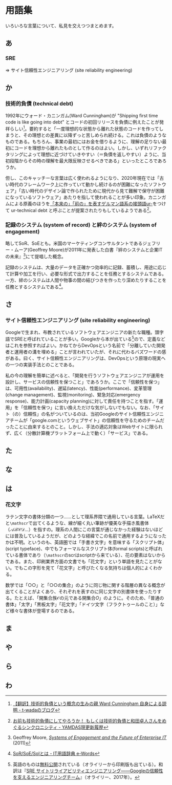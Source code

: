 # 用語集

いろいろな言葉について、私見を交えつつまとめます。

## あ
### SRE
⇒ サイト信頼性エンジニアリング (site reliability engineering)

## か
### 技術的負債 (technical debt)
1992年にウォード・カニンガム(Ward Cunningham)が "Shipping first time code is like going into debt" とコードの初回リリースを負債に例えたことが発祥らしい[^techdebt1]。要約すると「一度理想的な状態から離れた状態のコードを作ってしまうと、その理想との差異に以降ずっと苦しめられ続ける。これは負債のようなものである。もちろん、事業の最初にはお金を借りるように、理解の足りない最初にコードを理想から離れたものとして作るのはよい。しかし、いずれリファクタリングによって理想に近づけていきやすい（＝負債を返しやすい）ように、当初段階からその時の理解を最大限反映させるべきである」といったところであろうか。

但し、このキャッチーな言葉は広く使われるようになり、2020年現在では「古い時代のフレームワーク上に作っていて動かし続けるのが困難になったソフトウェア」「古い時代のデザイン論で作られたために現代から見て難解で保守が困難になっているソフトウェア」あたりを指して使われることが多い印象。カニンガムによる原義のほうを[「本来の」「前の」を表すゲルマン語系の接頭語ur-](https://en.wiktionary.org/wiki/ur-)をつけて ur-technical debt と呼ぶことが提案されたりもしているようである[^techdebt2]。

[^techdebt1]: [【翻訳】技術的負債という概念の生みの親 Ward Cunningham 自身による説明 - t-wadaのブログ](https://t-wada.hatenablog.jp/entry/ward-explains-debt-metaphor)
[^techdebt2]: [お前も技術的負債にしてやろうか！ もしくは技術的負債と和田卓人さんをめぐるシンクロニシティ - YAMDAS現更新履歴](https://yamdas.hatenablog.com/archive/2020/12/10)

### 記録のシステム (system of record) と絆のシステム (system of engagement)
略してSoR、SoEとも。米国のマーケティングコンサルタントであるジェフリー・ムーア(Geoffrey Moore)が2011年に発表した白書『絆のシステムと企業ITの未来』[^soe1]にて提唱した概念。

記録のシステムは、大量のデータを正確かつ効率的に記録、蓄積し、用途に応じて計算や加工を行い、必要な形式で出力することを任務とするシステムである。一方、絆のシステムは人間や物事の間の結びつきを作ったり深めたりすることを任務とするシステムである[^soe2]。

[^soe1]: Geoffrey Moore, [*Systems of Engagement and the Future of Enterprise IT*](https://info.aiim.org/systems-of-engagement-and-the-future-of-enterprise-it) (2011)
[^soe2]: [SoR/SoE/SoIとは - IT用語辞典 e-Words](https://e-words.jp/w/SoR-SoE-SoI.html)

## さ
### サイト信頼性エンジニアリング (site reliability engineering)
Googleで生まれ、布教されているソフトウェアエンジニアの新たな職種。頭字語でSREと呼ばれていることが多い。Googleから本が出ている[^sre1]ので、定義などはこれを参照すればよい。かねてからDevOpsという名前で「分離していた開発者と運用者の溝を埋める」ことが言われていたが、それに代わるバズワードの感がある。曰く、サイト信頼性エンジニアリングは、DevOpsという原理の現実への一つの実装手法とのことである。

私の今の理解を簡単に述べると、「開発を行うソフトウェアエンジニアが運用を設計し、サービスの信頼性を保つこと」であろうか。ここで「信頼性を保つ」は、可用性(availability)、遅延(latency)、性能(performance)、変革管理(change management)、監視(monitoring)、緊急対応(emergency response)、能力計画(capacity planning)に対して責任を持つことを指す。「運用」を「信頼性を保つ」に言い換えただけな気がしないでもない。なお、「サイト（の）信頼性」の名がついているのは、当初Googleのサイト信頼性エンジニアチームが「google.comというウェブサイト」の信頼性を守るためのチームだったことに由来するとのこと。しかし、手法の適応対象はWebサイトに限られず、広く（分散計算機プラットフォーム上で動く）「サービス」である。

[^sre1]: 英語のものは[無料公開](https://sre.google/sre-book/table-of-contents/)されている（オライリーから印刷版も出ている）。和訳は『[SRE サイトリライアビリティエンジニアリング――Googleの信頼性を支えるエンジニアリングチーム](https://www.oreilly.co.jp/books/9784873117911/)』（オライリー、2017年）。

## た

## な

## は
### 花文字
ラテン文字の書体分類の一つ……として理系界隈で通用している言葉。LaTeXだと`\mathscr`で出てくるような、線が細く丸い筆跡が優美な手描き風書体（$\mathscr{ABCD}\dots$）を指すの。理系の人間にこの言葉が通じなかった経験はないほどには普及しているようだが、どのような経緯でこの名前で通用するようになったかは不明。というのも、英語圏では「手書き文字」を意味する「スクリプト体」(script typeface)、中でもフォーマルなスクリプト体(formal scripts)と呼ばれている書体であり（`\mathscr`のscrはscriptから来ている）、花の要素はないからである。また、印刷業界方面の文書でも「花文字」という単語を見たことがない。でもこの字形を見て「花文字」と呼びたくなる気持ちは個人的によくわかる。

数学では「○○」と「○○の集合」のように同じ物に関する階層の異なる概念が出てくることがよくあり、それぞれを表すのに同じ文字の別書体を使ったりする。たとえば、「開集合族$\mathscr{O}$の元である開集合$O$」のように。そのため、「普通の書体」「太字」「黒板太字」「花文字」「ドイツ文字（フラクトゥールのこと）」など様々な書体が登場するのである。

## ま

## や

## ら

## わ
